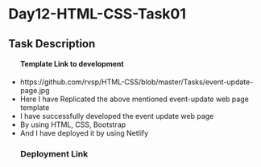 <h1>Day12-HTML-CSS-Task01</h1>
<h2>Task Description</h2>
<ul>
  <h4>Template Link to development</h4>
  <li>https://github.com/rvsp/HTML-CSS/blob/master/Tasks/event-update-page.jpg</li>
  <li>Here I have Replicated the above mentioned event-update web page template</li>
  <li>I have successfully developed the event update web page</li>
  <li>By using HTML, CSS, Bootstrap</li>
  <li>And I have deployed it by using Netlify</li>
  <h3>Deployment Link</h3>
</ul>
